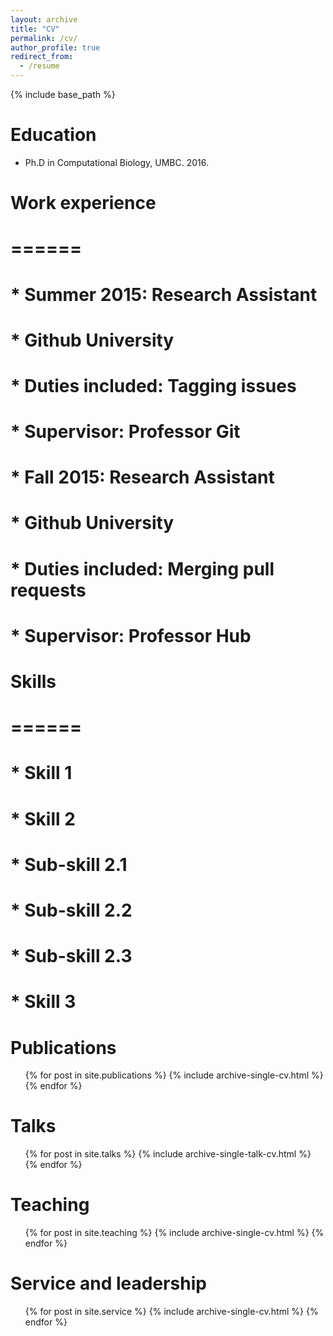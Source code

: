 ```yaml
---
layout: archive
title: "CV"
permalink: /cv/
author_profile: true
redirect_from:
  - /resume
---
```


{% include base_path %}

Education
======
* Ph.D in Computational Biology, UMBC.  2016.

# Work experience
# ======
# * Summer 2015: Research Assistant
#   * Github University
#   * Duties included: Tagging issues
#   * Supervisor: Professor Git

# * Fall 2015: Research Assistant
#   * Github University
#   * Duties included: Merging pull requests
#   * Supervisor: Professor Hub
  
# Skills
# ======
# * Skill 1
# * Skill 2
#   * Sub-skill 2.1
#   * Sub-skill 2.2
#   * Sub-skill 2.3
# * Skill 3

Publications
======
  <ul>{% for post in site.publications %}
    {% include archive-single-cv.html %}
  {% endfor %}</ul>
  
Talks
======
  <ul>{% for post in site.talks %}
    {% include archive-single-talk-cv.html %}
  {% endfor %}</ul>
  
Teaching
======
  <ul>{% for post in site.teaching %}
    {% include archive-single-cv.html %}
  {% endfor %}</ul>
  
Service and leadership
======
  <ul>{% for post in site.service %}
    {% include archive-single-cv.html %}
  {% endfor %}</ul>


